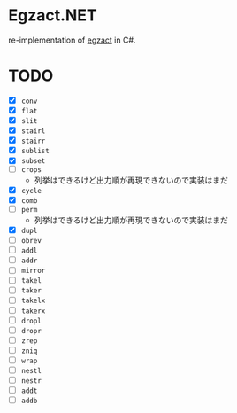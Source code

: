 # Egzact.NET

re-implementation of [egzact](https://github.com/greymd/egzact) in C#.

# TODO
- [x] `conv`
- [x] `flat`
- [x] `slit`
- [x] `stairl`
- [x] `stairr`
- [x] `sublist`
- [x] `subset`
- [ ] `crops`
  - 列挙はできるけど出力順が再現できないので実装はまだ
- [x] `cycle`
- [x] `comb`
- [ ] `perm`
  - 列挙はできるけど出力順が再現できないので実装はまだ
- [x] `dupl`
- [ ] `obrev`
- [ ] `addl`
- [ ] `addr`
- [ ] `mirror`
- [ ] `takel`
- [ ] `taker`
- [ ] `takelx`
- [ ] `takerx`
- [ ] `dropl`
- [ ] `dropr`
- [ ] `zrep`
- [ ] `zniq`
- [ ] `wrap`
- [ ] `nestl`
- [ ] `nestr`
- [ ] `addt`
- [ ] `addb`